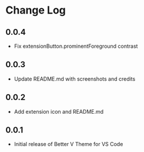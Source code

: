 # Change Log

## 0.0.4
- Fix extensionButton.prominentForeground contrast

## 0.0.3
- Update README.md with screenshots and credits

## 0.0.2
- Add extension icon and README.md

## 0.0.1
- Initial release of Better V Theme for VS Code
